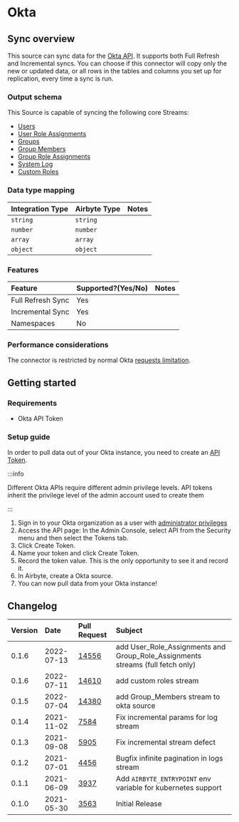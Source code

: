 # Okta

## Sync overview

This source can sync data for the [Okta API](https://developer.okta.com/docs/reference/). It supports both Full Refresh and Incremental syncs. You can choose if this connector will copy only the new or updated data, or all rows in the tables and columns you set up for replication, every time a sync is run.

### Output schema

This Source is capable of syncing the following core Streams:

* [Users](https://developer.okta.com/docs/reference/api/users/#list-users)
* [User Role Assignments](https://developer.okta.com/docs/reference/api/roles/#list-roles-assigned-to-a-user)
* [Groups](https://developer.okta.com/docs/reference/api/groups/#list-groups)
* [Group Members](https://developer.okta.com/docs/reference/api/groups/#list-group-members)
* [Group Role Assignments](https://developer.okta.com/docs/reference/api/roles/#list-roles-assigned-to-a-group)
* [System Log](https://developer.okta.com/docs/reference/api/system-log/#get-started)
* [Custom Roles](https://developer.okta.com/docs/reference/api/roles/#list-roles)

### Data type mapping

| Integration Type | Airbyte Type | Notes |
| :--- | :--- | :--- |
| `string` | `string` |  |
| `number` | `number` |  |
| `array` | `array` |  |
| `object` | `object` |  |

### Features

| Feature | Supported?\(Yes/No\) | Notes |
| :--- | :--- | :--- |
| Full Refresh Sync | Yes |  |
| Incremental Sync | Yes |  |
| Namespaces | No |  |

### Performance considerations

The connector is restricted by normal Okta [requests limitation](https://developer.okta.com/docs/reference/rate-limits/).

## Getting started

### Requirements

* Okta API Token 

### Setup guide

In order to pull data out of your Okta instance, you need to create an [API Token](https://developer.okta.com/docs/guides/create-an-api-token/overview/).

:::info

Different Okta APIs require different admin privilege levels. API tokens inherit the privilege level of the admin account used to create them

:::

1. Sign in to your Okta organization as a user with [administrator privileges](https://help.okta.com/en/prod/okta_help_CSH.htm#ext_Security_Administrators)
2. Access the API page: In the Admin Console, select API from the Security menu and then select the Tokens tab.
3. Click Create Token.
4. Name your token and click Create Token.
5. Record the token value. This is the only opportunity to see it and record it.
6. In Airbyte, create a Okta source.
7. You can now pull data from your Okta instance!

## Changelog

| Version | Date | Pull Request | Subject |
| :--- | :--- | :--- | :--- |
| 0.1.6 | 2022-07-13 | [14556](https://github.com/airbytehq/airbyte/pull/14556) | add User_Role_Assignments and Group_Role_Assignments streams (full fetch only) |
| 0.1.6 | 2022-07-11 | [14610](https://github.com/airbytehq/airbyte/pull/14610) | add custom roles stream |
| 0.1.5 | 2022-07-04 | [14380](https://github.com/airbytehq/airbyte/pull/14380) | add Group_Members stream to okta source |
| 0.1.4 | 2021-11-02 | [7584](https://github.com/airbytehq/airbyte/pull/7584) | Fix incremental params for log stream |
| 0.1.3 | 2021-09-08 | [5905](https://github.com/airbytehq/airbyte/pull/5905) | Fix incremental stream defect |
| 0.1.2 | 2021-07-01 | [4456](https://github.com/airbytehq/airbyte/pull/4456) | Bugfix infinite pagination in logs stream |
| 0.1.1 | 2021-06-09 | [3937](https://github.com/airbytehq/airbyte/pull/3973) | Add `AIRBYTE_ENTRYPOINT` env variable for kubernetes support |
| 0.1.0 | 2021-05-30 | [3563](https://github.com/airbytehq/airbyte/pull/3563) | Initial Release |


